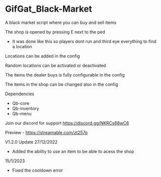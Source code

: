 # GifGat_Black-Market
A black market script where you can buy and sell items 

The shop is opened by pressing E next to the ped 
- It was done like this so players dont run and third eye everything to find a location

Locations can be added in the config 

Random locations can be activated or deactivated

The items the dealer buys is fully configurable in the config

The items in the shop can be changed also in the config

Dependencies
- Qb-core
- Qb-inventory
- Qb-menu
 
Join our discord for support 
https://discord.gg/NKRCs68wC6

Preview - https://streamable.com/zt257q



V1.2.0 Update 27/12/2022
- Added the ability to use an item to be able to acess the shop

15/1/2023
- Fixed the cooldown error

